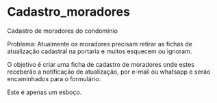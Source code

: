 # Cadastro_moradores
Cadastro de moradores do condomínio

Problema: Atualmente os moradores precisam retirar as fichas de atualização cadastral na portaria e muitos esquecem ou ignoram.

O objetivo é criar uma ficha de cadastro de moradores onde estes receberão a notificação de atualização, por e-mail ou whatsapp e 
serão encaminhados para o formulário.

Este é apenas um esboço. 
